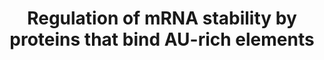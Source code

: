 ---
annotations:
- type: Pathway Ontology
  value: regulatory pathway
authors:
- ReactomeTeam
- Anwesha
- Ryanmiller
description: RNA elements rich in adenine and uracil residues (AU-rich elements) bind
  specific proteins which either target the RNA for degradation or, more rarely, stabilize
  the RNA. The activity of the AU-element binding proteins is regulated, usually by
  phosphorylation but also by subcellular localization.  View original pathway at
  [http://www.reactome.org/PathwayBrowser/#DIAGRAM=450531 Reactome].
last-edited: 2021-01-25
organisms:
- Homo sapiens
redirect_from:
- /index.php/Pathway:WP2733
- /instance/WP2733
schema-jsonld:
- '@context': https://schema.org/
  '@id': https://wikipathways.github.io/pathways/WP2733.html
  '@type': Dataset
  creator:
    '@type': Organization
    name: WikiPathways
  description: RNA elements rich in adenine and uracil residues (AU-rich elements)
    bind specific proteins which either target the RNA for degradation or, more rarely,
    stabilize the RNA. The activity of the AU-element binding proteins is regulated,
    usually by phosphorylation but also by subcellular localization.  View original
    pathway at [http://www.reactome.org/PathwayBrowser/#DIAGRAM=450531 Reactome].
  keywords:
  - 'UBA52(1-76) '
  - 'PABPC1 '
  - 'PSMB6 '
  - 'EXOSC3 '
  - 'PSMA7 '
  - with
  - Targeted by HuR
  - 'UBC(153-228) '
  - p-T244-TNFSF13
  - 'YWHAZ '
  - 'UBB(77-152) '
  - 'PSMC3 '
  - PABPC1
  - Degradation Complex
  - 'p-S60,S186-ZFP36 '
  - 'p-S83,S87-Ub-HNRNPD-3 '
  - KSRP:mRNA
  - 'TNPO1 '
  - 'EXOSC2 '
  - (Ser193):14-3-3zeta
  - Ser221 and Ser318
  - BRF1:mRNA
  - 'HNRNPD-4 '
  - 'EXOSC8 '
  - 'DIS3 '
  - 'PSMC4 '
  - Tristetraproline
  - 'p-T180,Y182-MAPK11 '
  - 'PSMB11 '
  - 'PSMD1 '
  - PRKCA
  - 'UBC(381-456) '
  - 'YWHAB '
  - Targeted by KSRP
  - mRNA Transcript
  - 'EXOSC6 '
  - 'ELAVL1 '
  - NUP214
  - p38 (Mg2+ cofactor)
  - BRF1:mRNA Complex
  - Phosphorylation
  - HSPA1A
  - 'XRN1 '
  - 'p-S54,S92,S203-p-ZFP36L1 '
  - HuR:mRNA complexes
  - (Ser92,
  - PRKCD(1-676)
  - Phospho-MAP kinase
  - DCP1A
  - phosphoserine158:mRNA Complex
  - TTP:mRNA Complex
  - 'p-S83,S87-HNRNPD-3 '
  - Targeted by BRF1
  - TNPO1
  - ZFP36L1
  - 'Mg2+ '
  - 'p-S92,S203-ZFP36L1 '
  - YWHAB
  - 'mRNA Transcript Targeted by HuR Phosphorylated on Ser221 and Ser318 '
  - 'p-S221,S318-ELAVL1 '
  - 'UBC(77-152) '
  - 'ZFP36 '
  - 'p-T244-TNFSF13 '
  - 'UBC(457-532) '
  - 'PSMB3 '
  - Complex
  - 'UBB(153-228) '
  - 'mRNA Transcript Targeted by BRF1 '
  - TTP:mRNA:14-3-3
  - 'PSMD14 '
  - ZFP36
  - 'ENPP2 mRNA 001 '
  - KSRP:mRNA Complex
  - 'PSMB8 '
  - 'PSMF1 '
  - HuR:APRIL:pp32:SET(SETalpha):Nup214(SETbeta):CRM1
  - 'UBC(229-304) '
  - 'Ub-HNRNPD-4 '
  - Ser158 and Ser318.
  - 'PSMA6 '
  - KSRP
  - 'PSMD6 '
  - ADP
  - 'mRNA Transcript Targeted by KSRP '
  - 'PSMD4 '
  - 'PSMD8 '
  - 'PARN '
  - 'PSMA3 '
  - 'HSPA1A '
  - XPO1
  - 'PSMD11 '
  - ANP32A
  - phosphoserine221
  - 'Phosphorylation:'
  - and
  - AUF1 Complexed with
  - 'PSMD10 '
  - TTP:mRNA Degradation
  - 'p-S158,S221-ELAVL1 '
  - 'PSMD3 '
  - PARN
  - 'EXOSC4 '
  - 'PSMD2 '
  - Heat Shock Proteins
  - SET
  - mRNA Complex
  - Ser203):mRNA:14-3-3
  - Phosphorylated BRF1
  - 'SET '
  - ELAVL1
  - 'PSMC6 '
  - 'PSMB1 '
  - 'PSMB4 '
  - 'PSMA4 '
  - 'mRNA Transcript Targeted by HuR Phosphorylated on Ser158 and Ser318 '
  - with Unknown
  - 'Tetramer:'
  - HuR:mRNA Complex
  - 'PSMC2 '
  - p-S272,T222,T334-MAPKAPK2
  - Ser203):mRNA
  - 'PSMB5 '
  - 'PSMD9 '
  - 'p-T180,Y182-MAPK14 '
  - ATP
  - 'SHFM1 '
  - DCP2
  - 'PSMA5 '
  - AUF1(hnRNP D0)
  - Exosome Complex
  - 'DCP2 '
  - 'EXOSC5 '
  - EIF4G1
  - 'PSME2 '
  - 'PSMA8 '
  - Phosphorylated on
  - 'mRNA Transcript Targeted by AUF1(hnRNP D0) '
  - 'RPS27A(1-76) '
  - 26S proteasome
  - 'UBC(1-76) '
  - p-S158,S221-ELAVL1
  - 'EXOSC9 '
  - 'PSMA2 '
  - AUF1 Dimer (isoform
  - 'DCP1A '
  - 'PSMA1 '
  - HuR
  - 'PSMD7 '
  - 'UBC(533-608) '
  - 'PSMB10 '
  - p-T692-KHSRP
  - 'NUP214 '
  - YWHAZ
  - XRN1
  - HSPB1
  - p-T308,S473-AKT1
  - 'HSPA8 '
  - 'CD83 mRNA 001 '
  - 'EXOSC1 '
  - 'ANP32A '
  - 'PSMB2 '
  - 'KSRP '
  - 'PSMD12 '
  - HSPA8
  - HuR with Unknown
  - Ubiquitinated AUF1
  - Targeted by
  - 'UBB(1-76) '
  - 'XPO1 '
  - 'AUF1 Tetramer:'
  - 'HSPB1 '
  - Phosphorylated
  - p-S193-KHSRP
  - 'UBC(609-684) '
  - 'PSMB7 '
  - 'PSMD13 '
  - (Ser54, Ser92,
  - p37 or p40)
  - 'p-S193-KHSRP '
  - 'PSME1 '
  - 'GPRC5A mRNA 001 '
  - Destabilized mRNA
  - p-S221,S318-ELAVL1
  - 'PSMC1 '
  - 'PSMB9 '
  - 'PSMC5 '
  - 'UBC(305-380) '
  - 'mRNA Transcript Targeted by Tristetraproline '
  - 'PSME4 '
  - 'ZFP36L1 '
  - 'mRNA Transcript Targeted by HuR Phosphorylated on Ser158 and Ser318. '
  - Translation and
  - 'PSME3 '
  - 'PSMD5 '
  - 'mRNA Transcript Targeted by HuR with Unknown Phosphorylation '
  - phosphoserine318:mRNA Complex
  - Phosphorylated KSRP
  - 'EXOSC7 '
  - Ub
  - 'EIF4G1 '
  license: CC0
  name: Regulation of mRNA stability by proteins that bind AU-rich elements
seo: CreativeWork
title: Regulation of mRNA stability by proteins that bind AU-rich elements
wpid: WP2733
---